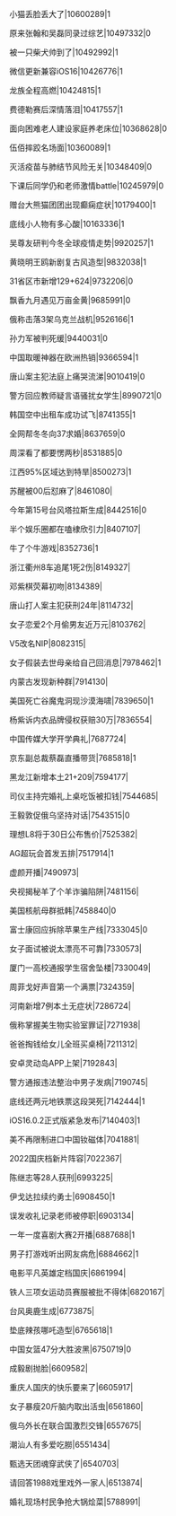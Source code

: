 小猫丢脸丢大了|10600289|1

原来张翰和吴磊同录过综艺|10497332|0

被一只柴犬帅到了|10492992|1

微信更新兼容iOS16|10426776|1

龙族全程高燃|10424815|1

费德勒赛后深情落泪|10417557|1

面向困难老人建设家庭养老床位|10368628|0

伍佰摔跤名场面|10360089|1

灭活疫苗与肺结节风险无关|10348409|0

下课后同学仍和老师激情battle|10245979|0

赠台大熊猫团团出现癫痫症状|10179400|1

底线小人物有多心酸|10163336|1

吴尊友研判今冬全球疫情走势|9920257|1

黄晓明王鸥新剧复古风造型|9832038|1

31省区市新增129+624|9732206|0

飘香九月遇见万亩金黄|9685991|0

俄称击落3架乌克兰战机|9526166|1

孙力军被判死缓|9440031|0

中国取暖神器在欧洲热销|9366594|1

唐山案主犯法庭上痛哭流涕|9010419|0

警方回应教师疑言语骚扰女学生|8990721|0

韩国空中出租车成功试飞|8741355|1

全网帮冬冬向37求婚|8637659|0

周深看了都要愣两秒|8531885|0

江西95%区域达到特旱|8500273|1

苏醒被00后怼麻了|8461080|

今年第15号台风塔拉斯生成|8442516|0

半个娱乐圈都在嗑棣欣引力|8407107|

牛了个牛游戏|8352736|1

浙江衢州8车追尾1死2伤|8149327|

邓紫棋荧幕初吻|8134389|

唐山打人案主犯获刑24年|8114732|

女子恋爱2个月偷男友近万元|8103762|

V5改名NIP|8082315|

女子假装去世母亲给自己回消息|7978462|1

内蒙古发现新种群|7914130|

美国死亡谷魔鬼洞现沙漠海啸|7839650|1

杨紫诉内衣品牌侵权获赔30万|7836554|

中国传媒大学开学典礼|7687724|

京东副总裁蔡磊直播带货|7685818|1

黑龙江新增本土21+209|7594177|

司仪主持完婚礼上桌吃饭被扣钱|7544685|

王毅敦促俄乌坚持对话|7543515|0

理想L8将于30日公布售价|7525382|

AG超玩会首发五排|7517914|1

虚颜开播|7490973|

央视揭秘羊了个羊诈骗陷阱|7481156|

美国核航母群抵韩|7458840|0

富士康回应拆除苹果生产线|7333045|0

女子面试被说太漂亮不可靠|7330573|

厦门一高校通报学生宿舍坠楼|7330049|

周菲戈好声音第一个满票|7324359|

河南新增7例本土无症状|7286724|

俄称掌握美生物实验室罪证|7271938|

爸爸掏钱给女儿全班买桌椅|7211312|

安卓灵动岛APP上架|7192843|

警方通报违法整治中男子发病|7190745|

底线还两元地铁票这段哭死|7142444|1

iOS16.0.2正式版紧急发布|7140403|1

美不再限制进口中国钕磁体|7041881|

2022国庆档新片阵容|7022367|

陈继志等28人获刑|6993225|

伊戈达拉续约勇士|6908450|1

误发收礼记录老师被停职|6903134|

一年一度喜剧大赛2开播|6887688|1

男子打游戏听出网友病危|6884662|1

电影平凡英雄定档国庆|6861994|

铁人三项女运动员赛服被批不得体|6820167|

台风奥鹿生成|6773875|

垫底辣孩哪吒造型|6765618|1

中国女篮47分大胜波黑|6750719|0

成毅剧抛脸|6609582|

重庆人国庆的快乐要来了|6605917|

女子暴瘦20斤脑内取出活虫|6561860|

俄乌外长在联合国激烈交锋|6557675|

潮汕人有多爱吃朥|6551434|

甄选天团魂穿武侠了|6540703|

请回答1988戏里戏外一家人|6513874|

婚礼现场村民争抢大锅烩菜|5788991|

